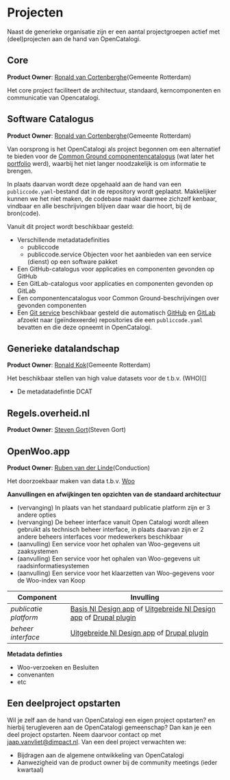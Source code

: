 # Projecten

Naast de generieke organisatie zijn er een aantal projectgroepen actief met (deel)projecten aan de hand van OpenCatalogi.

## Core

**Product Owner**: [Ronald van Cortenberghe](mailto:r.vancortenberghe@rotterdam.nl)(Gemeente Rotterdam)

Het core project faciliteert de architectuur, standaard, kerncomponenten en communicatie van Opencatalogi.

## Software Catalogus

**Product Owner**: [Ronald van Cortenberghe](mailto:r.vancortenberghe@rotterdam.nl)(Gemeente Rotterdam)

Van oorsprong is het OpenCatalogi als project begonnen om een alternatief te bieden voor de [Common Ground componentencatalogus](https://componentencatalogus.commonground.nl/) (wat later het [portfolio](https://app.powerbi.com/view?r=eyJrIjoiOWU4MjlmYTktNjE2MS00OGRhLTgwMjYtZWZhNTFhZmRhZjI2IiwidCI6IjZlZjAyOWFiLTNmZDctNGQ5OC05YjBlLWQxZjVmZWRlYTZkMSIsImMiOjh9&pageName=ffe4f1f9018d7bd035bc) werd), waarbij het niet langer noodzakelijk is om informatie te brengen.

In plaats daarvan wordt deze opgehaald aan de hand van een `publiccode.yaml`-bestand dat in de repository wordt geplaatst. Makkelijker kunnen we het niet maken, de codebase maakt daarmee zichzelf kenbaar, vindbaar en alle beschrijvingen blijven daar waar die hoort, bij de bron(code).

Vanuit dit project wordt beschikbaar gesteld:

- Verschillende metadatadefinities
  - publiccode
  - publiccode.service Objecten voor het aanbieden van een service (dienst) op een software pakket
- Een GitHub-catalogus voor applicaties en componenten gevonden op GitHub
- Een GitLab-catalogus voor applicaties en componenten gevonden op GitLab
- Een componentencatalogus voor Common Ground-beschrijvingen over gevonden componenten
- Een [Git service](https://github.com/OpenCatalogi/opencatalogi-crawler) beschikbaar gesteld die automatisch [GitHub](https://github.com/) en [GitLab](https://about.gitlab.com/) afzoekt naar (geïndexeerde) repositories die een `publiccode.yaml` bevatten en die deze opneemt in OpenCatalogi.

## Generieke datalandschap

**Product Owner**: [Ronald Kok](mailto:rdw.kok@rotterdam.nl)(Gemeente Rotterdam)

Het beschikbaar stellen van high value datasets voor de t.b.v. (WHO)[]

- De metadatadefintie DCAT

## Regels.overheid.nl

**Product Owner**: [Steven Gort](mailto:steven.Gort@ictu.nl)(Steven Gort)

## OpenWoo.app

**Product Owner**: [Ruben van der Linde](mailto:ruben@conduction.nl)(Conduction)

Het doorzoekbaar maken van data t.b.v. [Woo](https://www.rijksoverheid.nl/onderwerpen/wet-open-overheid-woo)

**Aanvullingen en afwijkingen ten opzichten van de standaard architectuur**

- (vervanging) In plaats van het standaard publicatie platform zijn er 3 andere opties
- (vervanging) De beheer interface vanuit Open Catalogi wordt alleen gebruikt als technisch beheer interface, in plaats daarvan zijn er 2 andere beheers interfaces voor medewerkers beschikbaar
- (aanvulling) Een service voor het ophalen van Woo-gegevens uit zaaksystemen
- (aanvulling) Een service voor het ophalen van Woo-gegevens uit raadsinformatiesystemen
- (aanvulling) Een service voor het klaarzetten van Woo-gegevens voor de Woo-index van Koop

| Component | Invulling |
| ----------- | ----------- |
| _publicatie platform_ | [Basis Nl Design app](https://github.com/ConductionNL/woo-website-template) of [Uitgebreide Nl Design app](https://github.com/OpenCatalogi/web-app) of [Drupal plugin](https://github.com/OpenCatalogi/drupal-module)|
| _beheer interface_ | [Uitgebreide Nl Design app](https://github.com/OpenCatalogi/web-app) of [Drupal plugin](https://github.com/OpenCatalogi/drupal-module) |



**Metadata definties**
- Woo-verzoeken en Besluiten
- convenanten
- etc

## Een deelproject opstarten

Wil je zelf aan de hand van OpenCatalogi een eigen project opstarten? en hierbij terugleveren aan de OpenCatalogi gemeenschap? Dan kan je een deel project opstarten. Neem daarvoor contact op met [jaap.vanvliet@dimpact.nl](mailto:jaap.vanvliet@dimpact.nl). Van een deel project verwachten we:

- Bijdragen aan de algemene ontwikkeling van OpenCatalogi
- Aanwezigheid van de product owner bij de community meetings (ieder kwartaal)
